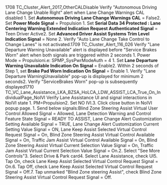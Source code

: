 1708 TC_Cluster_Alert_2017_OtherCALDisable Verify "Autonomous Driving Lane Change Unable Right" alert when Lane Change Warnings CAL disabled 1. Set **Autonomous Driving Lane Change Warnings CAL** = False2. Set **Power Mode Signal** = Propulsion 1. Set **Serial Data 34 Protected : Lane Centering Warning Extended Indication Request Authenticated Signal** = Teen Driver Active2. Set **Advanced Driver Assist Systems Trim Level Indication Signal** = None 2. Verify "Auto Lane Change Take Control to Change Lanes" is not activated.1709 TC_Cluster_Alert_116_026 Verify "Lane Departure Warning Unavailable" alert is displayed before "Service Brakes Worn" alert when both signals are triggered within 2 seconds 1. Power Mode = Propulsioni.e: SPMP_SysPwrModeAuth = 4 1. Set **Lane Departure Warning Unavailable Indication On Signal** = Enable2. Within 2 seconds of Step 1, set **Brake Pad Worn Indication On Signal** = Enable 1. Verify "Lane Departure WarningUnavailable" pop-up is displayed for minimum 2 seconds2. Verify "ServiceBrakes Worn" pop-up is subsequently displayed1710 TC_VC_Lane_Assistance_LKA_BZSA_HoLCA_LDW_ASSIST_LCA_True_On_IndividualPage_NoIVI Verify Lane Assistance UI and signal interactions in NoIVI state 1. PM=Propulsion2. Set NO IVI.3. Click close button in NoIVI popup page. 1. Send below signals:Blind Zone Steering Assist Virtual User Control Allowed Signal = Allowed, Lane Detection Warning and Control Feature State Signal = READY TO ASSIST, Lane Change Alert Customization Setting Available Signal = TRUE, Lane Change Alert Customization Current Setting Value Signal = ON, Lane Keep Assist Selected Virtual Control Request Signal = On, Blind Zone Steering Assist Virtual Control Available Signal = On, Traffic Jam Assist Virtual Control Available Signal = On, Blind Zone Steering Assist Virtual Current Selection Value Signal = On, Traffic Jam Assist Virtual Current Selection Value Signal = On.2. Select "See More Controls"3. Select Drive & Park card4. Select Lane Assistance, check UI5. Tap On, check Lane Keep Assist Selected Virtual Control Request Signal = On.6. Tap Off, check Lane Keep Assist Selected Virtual Control Request Signal = Off.7. Tap unmarked "Blind Zone steering Assist", check Blind Zone Steering Assist Virtual Control Request Signal = Off.